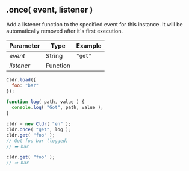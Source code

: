 ## .once( event, listener )

Add a listener function to the specified event for this instance. It will be automatically removed after it's first execution.

| Parameter | Type | Example |
| --- | --- | --- |
| *event* | String | `"get"` |
| *listener* | Function | |

```javascript
Cldr.load({
  foo: "bar" 
});

function log( path, value ) {
  console.log( "Got", path, value );
}

cldr = new Cldr( "en" );
cldr.once( "get", log );
cldr.get( "foo" );
// Got foo bar (logged)
// ➡ bar

cldr.get( "foo" );
// ➡ bar
```
